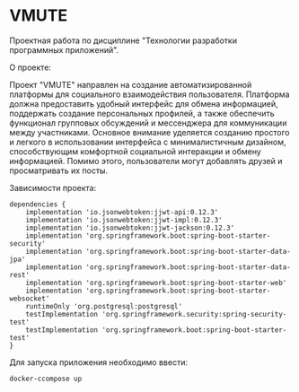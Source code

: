 # VMUTE
Проектная работа по дисциплине "Технологии разработки программных приложений".

О проекте:

Проект "VMUTE" направлен на создание автоматизированной
платформы для социального взаимодействия пользователя. Платформа
должна предоставить удобный интерфейс для обмена информацией,
поддержать создание персональных профилей, а также обеспечить
функционал групповых обсуждений и мессенджера для коммуникации между
участниками. Основное внимание уделяется созданию простого и легкого в
использовании интерфейса с минималистичным дизайном, способствующим
комфортной социальной интеракции и обмену информацией. Помимо этого,
пользователи могут добавлять друзей и просматривать их посты.

Зависимости проекта:
```
dependencies {
	implementation 'io.jsonwebtoken:jjwt-api:0.12.3'
	implementation 'io.jsonwebtoken:jjwt-impl:0.12.3'
	implementation 'io.jsonwebtoken:jjwt-jackson:0.12.3'
	implementation 'org.springframework.boot:spring-boot-starter-security'
	implementation 'org.springframework.boot:spring-boot-starter-data-jpa'
	implementation 'org.springframework.boot:spring-boot-starter-data-rest'
	implementation 'org.springframework.boot:spring-boot-starter-web'
	implementation 'org.springframework.boot:spring-boot-starter-websocket'
	runtimeOnly 'org.postgresql:postgresql'
	testImplementation 'org.springframework.security:spring-security-test'
	testImplementation 'org.springframework.boot:spring-boot-starter-test'
}
```

Для запуска приложения необходимо ввести:
```
docker-ccompose up
```
